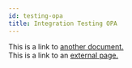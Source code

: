 ```yaml
---
id: testing-opa
title: Integration Testing OPA
---
```


This is a link to [another document.](doc3.md)  
This is a link to an [external page.](http://www.example.com)
